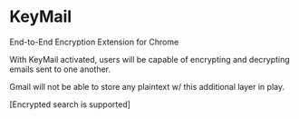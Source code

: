 # KeyMail
End-to-End Encryption Extension for Chrome

With KeyMail activated, users will be capable of encrypting and decrypting emails sent to one another.

Gmail will not be able to store any plaintext w/ this additional layer in play.

[Encrypted search is supported]
